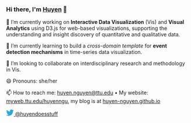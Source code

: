 ### Hi there, I'm [Huyen](https://myweb.ttu.edu/huyenngu/) 👋

<!--
**huyen-nguyen/huyen-nguyen** is a ✨ _special_ ✨ repository because its `README.md` (this file) appears on your GitHub profile. -->



🔭 I’m currently working on **Interactive Data Visualization** (Vis) and **Visual Analytics** using D3.js for web-based visualizations, supporting the understanding and insight discovery of quantitative and qualitative data.

🌱 I’m currently learning to build a *cross-domain template* for **event detection mechanisms** in time-series data visualization.

👯 I’m looking to collaborate on interdisciplinary research and methodology in Vis.

😄 Pronouns: she/her

📫 How to reach me: huyen.nguyen@ttu.edu • My website: [myweb.ttu.edu/huyenngu](https://myweb.ttu.edu/huyenngu/), my blog is at [huyen-nguyen.github.io](https://huyen-nguyen.github.io/)

<a href="https://twitter.com/huyendoesstuff">
  <img alt="Huyen Nguyen | Twitter" width="21px" src="https://raw.githubusercontent.com/huyen-nguyen/huyen-nguyen/master/assets/twitter.svg"/> @huyendoesstuff
</a> 
